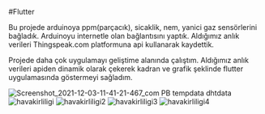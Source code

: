 #Flutter

  Bu projede arduinoya ppm(parçacık), sicaklik, nem, yanici gaz sensörlerini bağladık. Arduinoyu internetle olan bağlantısını yaptık. Aldığımız anlık verileri Thingspeak.com platformuna api kullanarak kaydettik. 
  
  
  Projede daha çok uygulamayı geliştime alanında çalıştım. Aldığımız anlık verileri apiden dinamik olarak çekerek kadran ve grafik şeklinde flutter uygulamasında göstermeyi sağladım. 


![Screenshot_2021-12-03-11-41-21-467_com PB tempdata dhtdata](https://user-images.githubusercontent.com/58392243/144572942-d50b8780-32dd-4899-b609-9841ba39b813.jpg)
![havakirliligi](https://user-images.githubusercontent.com/58392243/144572936-c5aed1fd-c185-4ba2-acfc-6e0efe1cb2e1.PNG)
![havakirliligi2](https://user-images.githubusercontent.com/58392243/144572938-1ee9e213-88c6-4df4-ba33-74d974a757a4.PNG)
![havakirliligi3](https://user-images.githubusercontent.com/58392243/144572941-6a77d68f-7771-402b-842e-a157be40578c.PNG)
![havakirliligi4](https://user-images.githubusercontent.com/58392243/144574593-71b9be3a-4f14-4c1d-8630-c0d9866f7cf4.PNG)


